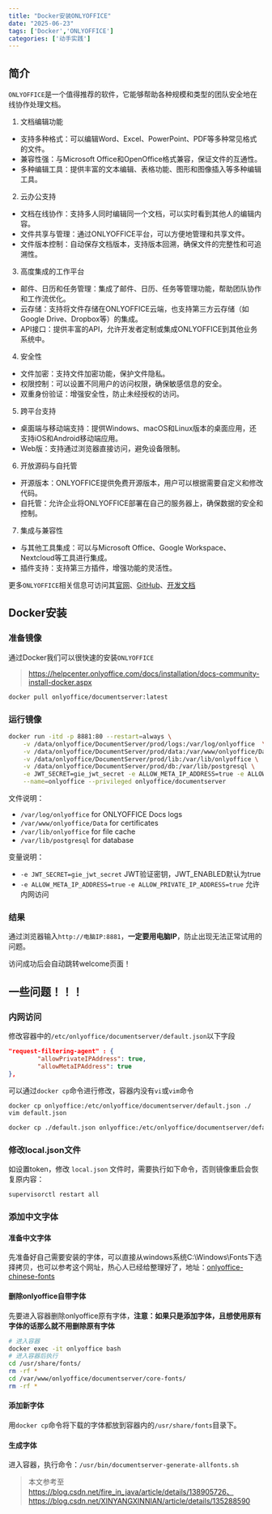 ```yaml
---
title: "Docker安装ONLYOFFICE"
date: "2025-06-23"
tags: ['Docker','ONLYOFFICE']
categories: ['动手实践']
---
```


## 简介

`ONLYOFFICE`是一个值得推荐的软件，它能够帮助各种规模和类型的团队安全地在线协作处理文档。

1. 文档编辑功能
- 支持多种格式：可以编辑Word、Excel、PowerPoint、PDF等多种常见格式的文件。
- 兼容性强：与Microsoft Office和OpenOffice格式兼容，保证文件的互通性。
- 多种编辑工具：提供丰富的文本编辑、表格功能、图形和图像插入等多种编辑工具。
2. 云办公支持
- 文档在线协作：支持多人同时编辑同一个文档，可以实时看到其他人的编辑内容。
- 文件共享与管理：通过ONLYOFFICE平台，可以方便地管理和共享文件。
- 文件版本控制：自动保存文档版本，支持版本回溯，确保文件的完整性和可追溯性。
3. 高度集成的工作平台
- 邮件、日历和任务管理：集成了邮件、日历、任务等管理功能，帮助团队协作和工作流优化。
- 云存储：支持将文件存储在ONLYOFFICE云端，也支持第三方云存储（如Google Drive、Dropbox等）的集成。
- API接口：提供丰富的API，允许开发者定制或集成ONLYOFFICE到其他业务系统中。
4. 安全性
- 文件加密：支持文件加密功能，保护文件隐私。
- 权限控制：可以设置不同用户的访问权限，确保敏感信息的安全。
- 双重身份验证：增强安全性，防止未经授权的访问。
5. 跨平台支持
- 桌面端与移动端支持：提供Windows、macOS和Linux版本的桌面应用，还支持iOS和Android移动端应用。
- Web版：支持通过浏览器直接访问，避免设备限制。
6. 开放源码与自托管
- 开源版本：ONLYOFFICE提供免费开源版本，用户可以根据需要自定义和修改代码。
- 自托管：允许企业将ONLYOFFICE部署在自己的服务器上，确保数据的安全和控制。
7. 集成与兼容性
- 与其他工具集成：可以与Microsoft Office、Google Workspace、Nextcloud等工具进行集成。
- 插件支持：支持第三方插件，增强功能的灵活性。

更多`ONLYOFFICE`相关信息可访问其[官网](https://www.onlyoffice.com/zh/)、[GitHub](https://github.com/ONLYOFFICE/DocumentServer)、[开发文档](https://api.onlyoffice.com/)

## Docker安装

### 准备镜像

通过Docker我们可以很快速的安装`ONLYOFFICE`

>https://helpcenter.onlyoffice.com/docs/installation/docs-community-install-docker.aspx


```bash
docker pull onlyoffice/documentserver:latest
```

### 运行镜像

```bash
docker run -itd -p 8881:80 --restart=always \
    -v /data/onlyoffice/DocumentServer/prod/logs:/var/log/onlyoffice  \
    -v /data/onlyoffice/DocumentServer/prod/data:/var/www/onlyoffice/Data  \
    -v /data/onlyoffice/DocumentServer/prod/lib:/var/lib/onlyoffice \
    -v /data/onlyoffice/DocumentServer/prod/db:/var/lib/postgresql \
    -e JWT_SECRET=gie_jwt_secret -e ALLOW_META_IP_ADDRESS=true -e ALLOW_PRIVATE_IP_ADDRESS=true \
    --name=onlyoffice --privileged onlyoffice/documentserver
```

文件说明：

- `/var/log/onlyoffice` for ONLYOFFICE Docs logs
- `/var/www/onlyoffice/Data` for certificates
- `/var/lib/onlyoffice` for file cache
- `/var/lib/postgresql` for database

变量说明：

- `-e JWT_SECRET=gie_jwt_secret` JWT验证密钥，JWT_ENABLED默认为true
- `-e ALLOW_META_IP_ADDRESS=true` `-e ALLOW_PRIVATE_IP_ADDRESS=true` 允许内网访问

### 结果

通过浏览器输入`http://电脑IP:8881`，**一定要用电脑IP**，防止出现无法正常试用的问题。

访问成功后会自动跳转welcome页面！

## 一些问题！！！

### 内网访问

修改容器中的`/etc/onlyoffice/documentserver/default.json`以下字段

```json
"request-filtering-agent" : {
        "allowPrivateIPAddress": true,
        "allowMetaIPAddress": true
},
```

可以通过`docker cp`命令进行修改，容器内没有`vi`或`vim`命令

```bash
docker cp onlyoffice:/etc/onlyoffice/documentserver/default.json ./
vim default.json

docker cp ./default.json onlyoffice:/etc/onlyoffice/documentserver/default.json
```

### 修改local.json文件

如设置token，修改 `local.json` 文件时，需要执行如下命令，否则镜像重启会恢复原内容：

```bash
supervisorctl restart all
```

### 添加中文字体

#### 准备中文字体

先准备好自己需要安装的字体，可以直接从windows系统C:\Windows\Fonts下选择拷贝，也可以参考这个网址，热心人已经给整理好了，地址：[onlyoffice-chinese-fonts](https://github.com/funggtopp/onlyoffice-chinese-fonts)

#### 删除onlyoffice自带字体

先要进入容器删除onlyoffice原有字体，**注意：如果只是添加字体，且想使用原有字体的话那么就不用删除原有字体**

```bash
# 进入容器
docker exec -it onlyoffice bash
# 进入容器后执行
cd /usr/share/fonts/
rm -rf *
cd /var/www/onlyoffice/documentserver/core-fonts/
rm -rf *
```

#### 添加新字体

用`docker cp`命令将下载的字体都放到容器内的`/usr/share/fonts`目录下。

#### 生成字体

进入容器，执行命令：`/usr/bin/documentserver-generate-allfonts.sh`


> 本文参考至 https://blog.csdn.net/fire_in_java/article/details/138905726、https://blog.csdn.net/XINYANGXINNIAN/article/details/135288590